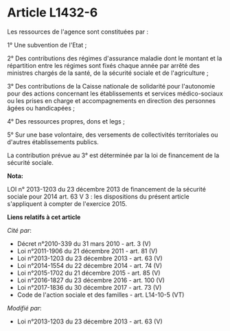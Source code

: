 # Article L1432-6

Les ressources de l'agence sont constituées par : 

1° Une subvention de l'Etat ; 

2° Des contributions des régimes d'assurance maladie dont le montant et la répartition entre les régimes sont fixés chaque
année par arrêté des ministres chargés de la santé, de la sécurité sociale et de l'agriculture  ; 

3° Des contributions de la Caisse nationale de solidarité pour l'autonomie pour des actions concernant les établissements et
services médico-sociaux ou les prises en charge et accompagnements en direction des personnes âgées ou handicapées ; 

4° Des ressources propres, dons et legs ; 

5° Sur une base volontaire, des versements de collectivités territoriales ou d'autres établissements publics.

La contribution prévue au 3° est déterminée  par la loi de financement de la sécurité sociale.

**Nota:**

LOI n° 2013-1203 du 23 décembre 2013 de financement de la sécurité sociale pour 2014 art. 63 V 3 : les dispositions du
présent article s'appliquent à compter de l'exercice 2015.

**Liens relatifs à cet article**

_Cité par_:

  - Décret n°2010-339 du 31 mars 2010 - art. 3 (V)
  - Loi n°2011-1906 du 21 décembre 2011 - art. 81 (V)
  - Loi n°2013-1203 du 23 décembre 2013 - art. 63 (V)
  - Loi n°2014-1554 du 22 décembre 2014 - art. 74 (V)
  - Loi n°2015-1702 du 21 décembre 2015 - art. 85 (V)
  - Loi n°2016-1827 du 23 décembre 2016 - art. 100 (V)
  - Loi n°2017-1836 du 30 décembre 2017 - art. 73 (V)
  - Code de l'action sociale et des familles - art. L14-10-5 (VT)

_Modifié par_:

  - Loi n°2013-1203 du 23 décembre 2013 - art. 63 (V)
